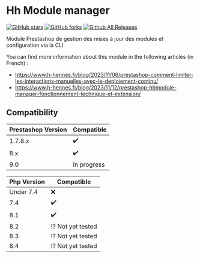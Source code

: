 # Hh Module manager

[![GitHub stars](https://img.shields.io/github/stars/nenes25/hhmodulesmanager)](https://github.com/nenes25/hhmodulesmanager/stargazers)
[![GitHub forks](https://img.shields.io/github/forks/nenes25/hhmodulesmanager)](https://github.com/nenes25/hhmodulesmanager/network)
[![Github All Releases](https://img.shields.io/github/downloads/nenes25/hhmodulesmanager/total.svg)]()

Module Prestashop de gestion des mises à jour des modules et configuration via la CLI 

You can find more information about this module in the following articles (in French) :

- https://www.h-hennes.fr/blog/2023/11/06/prestashop-comment-limiter-les-interactions-manuelles-avec-le-deploiement-continu/
- https://www.h-hennes.fr/blog/2023/11/12/prestashop-hhmodule-manager-fonctionnement-technique-et-extension/


Compatibility
---

| Prestashop Version | Compatible |
|--------------------| ---------|
| 1.7.8.x | :heavy_check_mark: |
| 8.x | :heavy_check_mark: |
| 9.0 | In progress |



| Php Version | Compatible                   |
|-------------|------------------------------|
| Under 7.4   | :x:           |
| 7.4         | :heavy_check_mark:           |
| 8.1         | :heavy_check_mark: |
| 8.2         | :interrobang: Not yet tested |
| 8.3         | :interrobang: Not yet tested |
| 8.4         | :interrobang: Not yet tested |
